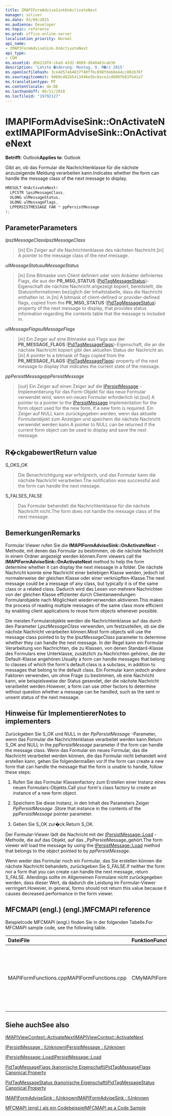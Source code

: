 ```yaml
---
title: IMAPIFormAdviseSinkOnActivateNext
manager: soliver
ms.date: 03/09/2015
ms.audience: Developer
ms.topic: reference
ms.prod: office-online-server
localization_priority: Normal
api_name:
- IMAPIFormAdviseSink.OnActivateNext
api_type:
- COM
ms.assetid: db621dfd-c6ad-42d2-8089-db40a63cab36
description: 'Letzte �nderung: Montag, 9. M�rz 2015'
ms.openlocfilehash: 3ce4d57ab4837f40ffbc898fde68e44cc802676f
ms.sourcegitcommit: 9d60cd82b5413446e5bc8ace2cd689f683fb41a7
ms.translationtype: MT
ms.contentlocale: de-DE
ms.lasthandoff: 06/11/2018
ms.locfileid: "19792127"
---
```

# <a name="imapiformadvisesinkonactivatenext"></a><span data-ttu-id="ba607-103">IMAPIFormAdviseSink::OnActivateNext</span><span class="sxs-lookup"><span data-stu-id="ba607-103">IMAPIFormAdviseSink::OnActivateNext</span></span>

  
  
<span data-ttu-id="ba607-104">**Betrifft**: Outlook</span><span class="sxs-lookup"><span data-stu-id="ba607-104">**Applies to**: Outlook</span></span> 
  
<span data-ttu-id="ba607-105">Gibt an, ob das Formular die Nachrichtenklasse für die nächste anzuzeigende Meldung verarbeiten kann.</span><span class="sxs-lookup"><span data-stu-id="ba607-105">Indicates whether the form can handle the message class of the next message to display.</span></span>
  
```cpp
HRESULT OnActivateNext(
  LPCSTR lpszMessageClass,
  ULONG ulMessageStatus,
  ULONG ulMessageFlags,
  LPPERSISTMESSAGE FAR * ppPersistMessage
);
```

## <a name="parameters"></a><span data-ttu-id="ba607-106">Parameter</span><span class="sxs-lookup"><span data-stu-id="ba607-106">Parameters</span></span>

 <span data-ttu-id="ba607-107">_lpszMessageClass_</span><span class="sxs-lookup"><span data-stu-id="ba607-107">_lpszMessageClass_</span></span>
  
> <span data-ttu-id="ba607-108">[in] Ein Zeiger auf die Nachrichtenklasse des nächsten Nachricht.</span><span class="sxs-lookup"><span data-stu-id="ba607-108">[in] A pointer to the message class of the next message.</span></span>
    
 <span data-ttu-id="ba607-109">_ulMessageStatus_</span><span class="sxs-lookup"><span data-stu-id="ba607-109">_ulMessageStatus_</span></span>
  
> <span data-ttu-id="ba607-110">[in] Eine Bitmaske vom Client definiert oder vom Anbieter definiertes Flags, die aus der **PR_MSG_STATUS** ([PidTagMessageStatus](pidtagmessagestatus-canonical-property.md))-Eigenschaft die nächste Nachricht angezeigt kopiert, bereitstellt, die Statusinformationen bezüglich der Inhaltstabelle, dass die Nachricht enthalten ist. in.</span><span class="sxs-lookup"><span data-stu-id="ba607-110">[in] A bitmask of client-defined or provider-defined flags, copied from the **PR_MSG_STATUS** ([PidTagMessageStatus](pidtagmessagestatus-canonical-property.md)) property of the next message to display, that provides status information regarding the contents table that the message is included in.</span></span>
    
 <span data-ttu-id="ba607-111">_ulMessageFlags_</span><span class="sxs-lookup"><span data-stu-id="ba607-111">_ulMessageFlags_</span></span>
  
> <span data-ttu-id="ba607-112">[in] Ein Zeiger auf eine Bitmaske aus Flags aus der **PR_MESSAGE_FLAGS** ([PidTagMessageFlags](pidtagmessageflags-canonical-property.md))-Eigenschaft, die an die nächste Nachricht kopiert gibt den aktuellen Status der Nachricht an.</span><span class="sxs-lookup"><span data-stu-id="ba607-112">[in] A pointer to a bitmask of flags copied from the **PR_MESSAGE_FLAGS** ([PidTagMessageFlags](pidtagmessageflags-canonical-property.md)) property of the next message to display that indicates the current state of the message.</span></span>
    
 <span data-ttu-id="ba607-113">_ppPersistMessage_</span><span class="sxs-lookup"><span data-stu-id="ba607-113">_ppPersistMessage_</span></span>
  
> <span data-ttu-id="ba607-114">[out] Ein Zeiger auf einen Zeiger auf die [IPersistMessage](ipersistmessageiunknown.md) -Implementierung für das Form-Objekt für das neue Formular verwendet wird, wenn ein neues Formular erforderlich ist.</span><span class="sxs-lookup"><span data-stu-id="ba607-114">[out] A pointer to a pointer to the [IPersistMessage](ipersistmessageiunknown.md) implementation for the form object used for the new form, if a new form is required.</span></span> <span data-ttu-id="ba607-115">Ein Zeiger auf NULL kann zurückgegeben werden, wenn das aktuelle Formularobjekt zum Anzeigen und speichern die nächste Nachricht verwendet werden kann.</span><span class="sxs-lookup"><span data-stu-id="ba607-115">A pointer to NULL can be returned if the current form object can be used to display and save the next message.</span></span> 
    
## <a name="return-value"></a><span data-ttu-id="ba607-116">R�ckgabewert</span><span class="sxs-lookup"><span data-stu-id="ba607-116">Return value</span></span>

<span data-ttu-id="ba607-117">S_OK</span><span class="sxs-lookup"><span data-stu-id="ba607-117">S_OK</span></span> 
  
> <span data-ttu-id="ba607-118">Die Benachrichtigung war erfolgreich, und das Formular kann die nächste Nachricht verarbeiten.</span><span class="sxs-lookup"><span data-stu-id="ba607-118">The notification was successful and the form can handle the next message.</span></span>
    
<span data-ttu-id="ba607-119">S_FALSE</span><span class="sxs-lookup"><span data-stu-id="ba607-119">S_FALSE</span></span> 
  
> <span data-ttu-id="ba607-120">Das Formular behandelt die Nachrichtenklasse für die nächste Nachricht nicht.</span><span class="sxs-lookup"><span data-stu-id="ba607-120">The form does not handle the message class of the next message.</span></span>
    
## <a name="remarks"></a><span data-ttu-id="ba607-121">Bemerkungen</span><span class="sxs-lookup"><span data-stu-id="ba607-121">Remarks</span></span>

<span data-ttu-id="ba607-122">Formular Viewer rufen Sie die **IMAPIFormAdviseSink::OnActivateNext** -Methode, mit denen das Formular zu bestimmen, ob die nächste Nachricht in einem Ordner angezeigt werden können.</span><span class="sxs-lookup"><span data-stu-id="ba607-122">Form viewers call the **IMAPIFormAdviseSink::OnActivateNext** method to help the form determine whether it can display the next message in a folder.</span></span> <span data-ttu-id="ba607-123">Die nächste Nachricht konnte eine Nachricht einer beliebigen Klasse werden, jedoch ist normalerweise der gleichen Klasse oder einer verknüpften-Klasse.</span><span class="sxs-lookup"><span data-stu-id="ba607-123">The next message could be a message of any class, but typically it is of the same class or a related class.</span></span> <span data-ttu-id="ba607-124">Dadurch wird das Lesen von mehrere Nachrichten von der gleichen Klasse effizienter durch Clientanwendungen Formularobjekte nach Möglichkeit wiederverwenden aktivieren.</span><span class="sxs-lookup"><span data-stu-id="ba607-124">This makes the process of reading multiple messages of the same class more efficient by enabling client applications to reuse form objects whenever possible.</span></span> 
  
<span data-ttu-id="ba607-125">Die meisten Formularobjekte werden die Nachrichtenklasse auf das durch den Parameter _LpszMessageClass_ verwenden, um festzustellen, ob sie die nächste Nachricht verarbeiten können.</span><span class="sxs-lookup"><span data-stu-id="ba607-125">Most form objects will use the message class pointed to by the  _lpszMessageClass_ parameter to determine whether they can handle the next message.</span></span> <span data-ttu-id="ba607-126">In der Regel kann ein Formular Verarbeitung von Nachrichten, die zu Klassen, von denen Standard-Klasse des Formulars eine Unterklasse, zusätzlich zu Nachrichten gehören, die der Default-Klasse angehören.</span><span class="sxs-lookup"><span data-stu-id="ba607-126">Usually a form can handle messages that belong to classes of which the form's default class is a subclass, in addition to messages that belong to the default class.</span></span> <span data-ttu-id="ba607-127">Ein Formular kann jedoch andere Faktoren verwenden, um ohne Frage zu bestimmen, ob eine Nachricht kann, wie beispielsweise der Status gesendet, der die nächste Nachricht verarbeitet werden.</span><span class="sxs-lookup"><span data-stu-id="ba607-127">However, a form can use other factors to determine without question whether a message can be handled, such as the sent or unsent status of the next message.</span></span> 
  
## <a name="notes-to-implementers"></a><span data-ttu-id="ba607-128">Hinweise für Implementierer</span><span class="sxs-lookup"><span data-stu-id="ba607-128">Notes to implementers</span></span>

<span data-ttu-id="ba607-129">Zurückgeben Sie S_OK und NULL in der _PpPersistMessage_ -Parameter, wenn das Formular die Nachrichtenklasse verarbeitet werden kann.</span><span class="sxs-lookup"><span data-stu-id="ba607-129">Return S_OK and NULL in the  _ppPersistMessage_ parameter if the form can handle the message class.</span></span> <span data-ttu-id="ba607-130">Wenn das Formular ein neues Formular, das die Nachricht verarbeitet werden können, die das Formular nicht behandelt wird erstellen kann, gehen Sie folgendermaßen vor:</span><span class="sxs-lookup"><span data-stu-id="ba607-130">If the form can create a new form that can handle the message that the form is unable to handle, follow these steps:</span></span> 
  
1. <span data-ttu-id="ba607-131">Rufen Sie das Formular Klassenfactory zum Erstellen einer Instanz eines neuen Formulars-Objekts.</span><span class="sxs-lookup"><span data-stu-id="ba607-131">Call your form's class factory to create an instance of a new form object.</span></span>
    
2. <span data-ttu-id="ba607-132">Speichern Sie diese Instanz, in den Inhalt des Parameters Zeiger _PpPersistMessage_ .</span><span class="sxs-lookup"><span data-stu-id="ba607-132">Store that instance in the contents of the  _ppPersistMessage_ pointer parameter.</span></span> 
    
3. <span data-ttu-id="ba607-133">Geben Sie S_OK zur�ck.</span><span class="sxs-lookup"><span data-stu-id="ba607-133">Return S_OK.</span></span>
    
<span data-ttu-id="ba607-134">Der Formular-Viewer lädt die Nachricht mit der [IPersistMessage::Load](ipersistmessage-load.md) -Methode, die auf das Objekt, auf das _PpPersistMessage_gehört.</span><span class="sxs-lookup"><span data-stu-id="ba607-134">The form viewer will load the message by using the [IPersistMessage::Load](ipersistmessage-load.md) method that belongs to the object pointed to by  _ppPersistMessage_.</span></span>
  
<span data-ttu-id="ba607-135">Wenn weder das Formular noch ein Formular, das Sie erstellen können die nächste Nachricht behandeln, zurückgeben Sie S_FALSE.</span><span class="sxs-lookup"><span data-stu-id="ba607-135">If neither the form nor a form that you can create can handle the next message, return S_FALSE.</span></span> <span data-ttu-id="ba607-136">Allerdings sollte im Allgemeinen Formulare nicht zurückgegeben werden, dass dieser Wert, da dadurch die Leistung im Formular-Viewer verringert.</span><span class="sxs-lookup"><span data-stu-id="ba607-136">However, in general, forms should not return this value because it causes decreased performance in the form viewer.</span></span>
  
## <a name="mfcmapi-reference"></a><span data-ttu-id="ba607-137">MFCMAPI (engl.) (engl.)</span><span class="sxs-lookup"><span data-stu-id="ba607-137">MFCMAPI reference</span></span>

<span data-ttu-id="ba607-138">Beispielcode MFCMAPI (engl.) finden Sie in der folgenden Tabelle.</span><span class="sxs-lookup"><span data-stu-id="ba607-138">For MFCMAPI sample code, see the following table.</span></span>
  
|<span data-ttu-id="ba607-139">**Datei**</span><span class="sxs-lookup"><span data-stu-id="ba607-139">**File**</span></span>|<span data-ttu-id="ba607-140">**Funktion**</span><span class="sxs-lookup"><span data-stu-id="ba607-140">**Function**</span></span>|<span data-ttu-id="ba607-141">**Comment**</span><span class="sxs-lookup"><span data-stu-id="ba607-141">**Comment**</span></span>|
|:-----|:-----|:-----|
|<span data-ttu-id="ba607-142">MAPIFormFunctions.cpp</span><span class="sxs-lookup"><span data-stu-id="ba607-142">MAPIFormFunctions.cpp</span></span>  <br/> |<span data-ttu-id="ba607-143">CMyMAPIFormViewer::ActivateNext</span><span class="sxs-lookup"><span data-stu-id="ba607-143">CMyMAPIFormViewer::ActivateNext</span></span>  <br/> |<span data-ttu-id="ba607-144">MFCMAPI (engl.) verwendet die **IMAPIFormAdviseSink::OnActivateNext** -Methode, um die [IMAPIViewContext::ActivateNext](imapiviewcontext-activatenext.md) -Methode zu implementieren.</span><span class="sxs-lookup"><span data-stu-id="ba607-144">MFCMAPI uses the **IMAPIFormAdviseSink::OnActivateNext** method to implement the [IMAPIViewContext::ActivateNext](imapiviewcontext-activatenext.md) method.</span></span>  <br/> |
   
## <a name="see-also"></a><span data-ttu-id="ba607-145">Siehe auch</span><span class="sxs-lookup"><span data-stu-id="ba607-145">See also</span></span>



[<span data-ttu-id="ba607-146">IMAPIViewContext::ActivateNext</span><span class="sxs-lookup"><span data-stu-id="ba607-146">IMAPIViewContext::ActivateNext</span></span>](imapiviewcontext-activatenext.md)
  
[<span data-ttu-id="ba607-147">IPersistMessage : IUnknown</span><span class="sxs-lookup"><span data-stu-id="ba607-147">IPersistMessage : IUnknown</span></span>](ipersistmessageiunknown.md)
  
[<span data-ttu-id="ba607-148">IPersistMessage::Load</span><span class="sxs-lookup"><span data-stu-id="ba607-148">IPersistMessage::Load</span></span>](ipersistmessage-load.md)
  
[<span data-ttu-id="ba607-149">PidTagMessageFlags (kanonische Eigenschaft)</span><span class="sxs-lookup"><span data-stu-id="ba607-149">PidTagMessageFlags Canonical Property</span></span>](pidtagmessageflags-canonical-property.md)
  
[<span data-ttu-id="ba607-150">PidTagMessageStatus (kanonische Eigenschaft)</span><span class="sxs-lookup"><span data-stu-id="ba607-150">PidTagMessageStatus Canonical Property</span></span>](pidtagmessagestatus-canonical-property.md)
  
[<span data-ttu-id="ba607-151">IMAPIFormAdviseSink : IUnknown</span><span class="sxs-lookup"><span data-stu-id="ba607-151">IMAPIFormAdviseSink : IUnknown</span></span>](imapiformadvisesinkiunknown.md)


[<span data-ttu-id="ba607-152">MFCMAPI (engl.) als ein Codebeispiel</span><span class="sxs-lookup"><span data-stu-id="ba607-152">MFCMAPI as a Code Sample</span></span>](mfcmapi-as-a-code-sample.md)

